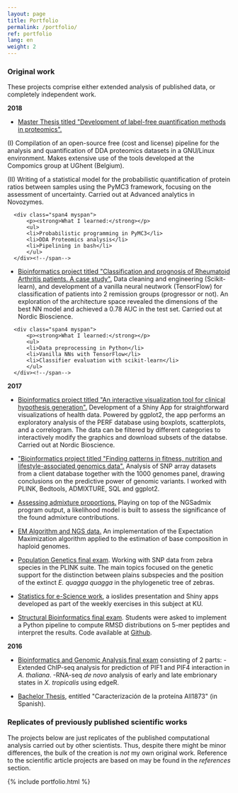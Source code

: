 ```yaml
---
layout: page
title: Portfolio
permalink: /portfolio/
ref: portfolio
lang: en
weight: 2
---
```

<style>
  .myspan {
    list-style-position: inside;
    margin-left: 2em;
  }
</style>

### Original work ###

These projects comprise either extended analysis of published data, or  completely independent work.

**2018**

* [Master Thesis titled "Development of label-free quantification methods in proteomics".](https://github.com/antortjim/Thesis-Code)

(I) Compilation of an open-source free (cost and license) pipeline for the analysis and quantification of DDA proteomics datasets in a GNU/Linux environment. Makes extensive use of the tools developed at the Compomics group at UGhent (Belgium).

(II) Writing of a statistical model for the probabilistic quantification of protein ratios between samples using the PyMC3 framework, focusing on the assessment of uncertainty. Carried out at Advanced analytics in Novozymes.


<div class="container">
    <div class="row">

      <div class="span4 myspan">
          <p><strong>What I learned:</strong></p>
          <ul>
          <li>Probabilistic programming in PyMC3</li>
          <li>DDA Proteomics analysis</li>
          <li>Pipelining in bash</li>
          </ul>
      </div><!--/span-->
  </div>
</div>
<div class="row spacer25"></div>


* [Bioinformatics project titled "Classification and prognosis of Rheumatoid Arthritis patients. A case study".](http://people.binf.ku.dk/rnq313/binfProject2/report.pdf)
Data cleaning and engineering (Scikit-learn), and development of a vanilla neural neutwork (TensorFlow) for classification of patients into 2 remission groups (progressor or not). An exploration of the architecture space revealed the dimensions of the best NN model and achieved a 0.78 AUC in the test set. Carried out at Nordic Bioscience.

<div class="container">
    <div class="row">

      <div class="span4 myspan">
          <p><strong>What I learned:</strong></p>
          <ul>
          <li>Data preprocessing in Python</li>
          <li>Vanilla NNs with TensorFlow</li>
          <li>Classifier evaluation with scikit-learn</li>
          </ul>
      </div><!--/span-->
</div>
</div>

<div class="row spacer25"></div>


**2017**

* [Bioinformatics project titled "An interactive visualization tool for clinical hypothesis generation".](http://people.binf.ku.dk/rnq313/binfProject1/report.pdf)
Development of a Shiny App for straightforward visualizations of health data. Powered by ggplot2, the app performs an exploratory analysis of the PERF database using boxplots, scatterplots, and a correlogram. The data can be filtered by different categories to interactively modify the graphics and download subsets of the databse. Carried out at Nordic Bioscience.


* ["Bioinformatics project titled "Finding patterns in fitness, nutrition and lifestyle-associated genomics data".](http://people.binf.ku.dk/rnq313/binfProject4/report.pdf)
Analysis of SNP array datasets from a client database together with the 1000 genomes panel, drawing conclusions on the predictive power of genomic variants. I worked with PLINK, Bedtools, ADMIXTURE, SQL and ggplot2.





* [Assessing admixture proportions.](http://people.binf.ku.dk/rnq313/ATB/part2.html) Playing on top of the NGSadmix program output, a likelihood model is built to assess the significance of the found admixture contributions.

* [EM Algorithm and NGS data.](http://people.binf.ku.dk/rnq313/ATB/part1.html) An implementation of the Expectation Maximization algorithm applied to the estimation of base composition in haploid genomes.


* [Population Genetics final exam](http://people.binf.ku.dk/rnq313/report.pdf). Working with SNP data from zebra species in the PLINK suite. The main topics focused on the genetic support for the distinction between plains subspecies and the position of the extinct _E. quagga quagga_ in the phylogenetic tree of zebras.

* [Statistics for e-Science work](https://antortjim.github.io/posts/2016/12/21/ioslides-and-Shiny-apps-showcase.html), a ioslides presentation and Shiny apps developed as part of the weekly exercises in this subject at KU.

* [Structural Bioinformatics final exam](http://people.binf.ku.dk/rnq313/rmsd_nmers/protein.pdf). Students were asked to implement a Python pipeline to compute RMSD distributions on 5-mer peptides and interpret the results. Code  available at [Github](https://github.com/antortjim/structural_bioinformatics).


**2016**

* [Bioinformatics and Genomic Analysis final exam](http://people.binf.ku.dk/rnq313/EXAM/examen.pdf) consisting of 2 parts:
-Extended ChIP-seq analysis for prediction of PIF1 and PIF4 interaction in *A. thaliana*.
 -RNA-seq *de novo* analysis of early and late embrionary states in *X. tropicalis* using edgeR.

* [Bachelor Thesis](http://people.binf.ku.dk/rnq313/TFG/tfg.pdf), entitled "Caracterización de la proteína All1873" (in Spanish).


### Replicates of previously published scientific works ###

The projects below are just replicates of the published computational analysis carried out by other scientists. Thus, despite there might be minor differences, the bulk of the creation is *not* my own original work. Reference to the scientific article projects are based on may be found in the *references* section.

{% include portfolio.html %}

